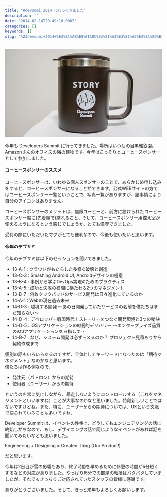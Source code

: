 ```yaml
---
title: "#devsumi 2014 に行ってきました"
description: ''
date: '2014-02-14T20:49:18.000Z'
categories: []
keywords: []
slug: "%23devsumi+2014+%E3%81%AB%E8%A1%8C%E3%81%A3%E3%81%A6%E3%81%8D%E3%81%BE%E3%81%97%E3%81%9F"
---
```

![](0__nh0M__wGsTeRizAxn.JPG)

今年も Developers Summit に行ってきました。場所はいつもの目黒雅叙園。Amazonさんのオフィスの隣の建物です。今年はこっそりとコーヒースポンサーとして参加しました。

#### コーヒースポンサーのススメ

コーヒースポンサーは、いわゆる個人スポンサーのことで、あらかじめ申し込みをすると、コーヒースポンサーになることができます。公式WEBサイトの方ではコーヒースポンサー一覧ということで、写真一覧がありますが、諸事情により自分のアイコンはありません。

コーヒースポンサーのメリットは、無限コーヒーと、前方に設けられたコーヒースポンサー席に(先着順で)座れること、そして、コーヒースポンサー用控え室が使えるようになるという感じでしょうか。とても満喫できました。

受付の際にいただいたマグがとても便利なので、今後も使いたいと思います。

#### 今年のデブサミ

今年のデブサミは以下のセッションを聞いてきました。

*   13-A-1 : クラウドがもたらした多様な破壊と創造
*   13-C-3 : Smashing Android UI, Androidデザインの極意
*   13-B-4 : 事例から学ぶDevOps実現のためのプラクティス
*   13-A-5 : 成功と失敗の狭間に横たわる2つのマネジメント
*   13-B-7 : 何故クックパッドのサービス開発は日々進化しているのか
*   14-A-1 : Webの現在過去未来
*   14-D-3 : 越境する開発 ～あの日開発していたサービスの名前を僕たちはまだ知らない～
*   14-D-4 : デベロッパー戦国時代！ストーリーをつなぐ開発環境と3つの秘訣
*   14-D-5 : iOSアプリケーションの継続的デリバリー ～エンタープライズ品質のiOSアプリケーションを目指して～
*   14-B-7 : なぜ、システム開発は必ずモメるのか？ プロジェクト見積もりから契約作成まで

個別の話もいろいろあるのですが、全体としてキーワードになったのは「期待マネジメント」なのかなと思います。  
僕たちは作る側なので、

*   発注元（パトロン）からの期待
*   使用者（ユーザー）からの期待

というのを常に気にしながら、暴走しないようにコントロールする（これをマネジメントといいますね）ことが大事なのかなと思いました。特段新しいことではないですけどね。また、特に、ユーザーからの期待については、UXという文脈で語られていることも多いですね。

Developer Summit は、イベントの性格上、どうしてもエンジニアリングの話に終始しがちなので、もし、デザイニングの話で同じようなイベントがあれば話を聞いてみたいなとも思いました。

Engineering + Designing = Created Thing (Our Product!)

だと思います。

今年は2日目が雪の影響もあり、終了時間を早めるために休憩の時間が5分短くするなどの対応がありました。やっぱり15分での部屋の転換はバタバタしていましたが、それでもきっちりご対応されていたスタッフの皆様に感謝です。

ありがとうございました。そして、きっと来年もよろしくお願いします。